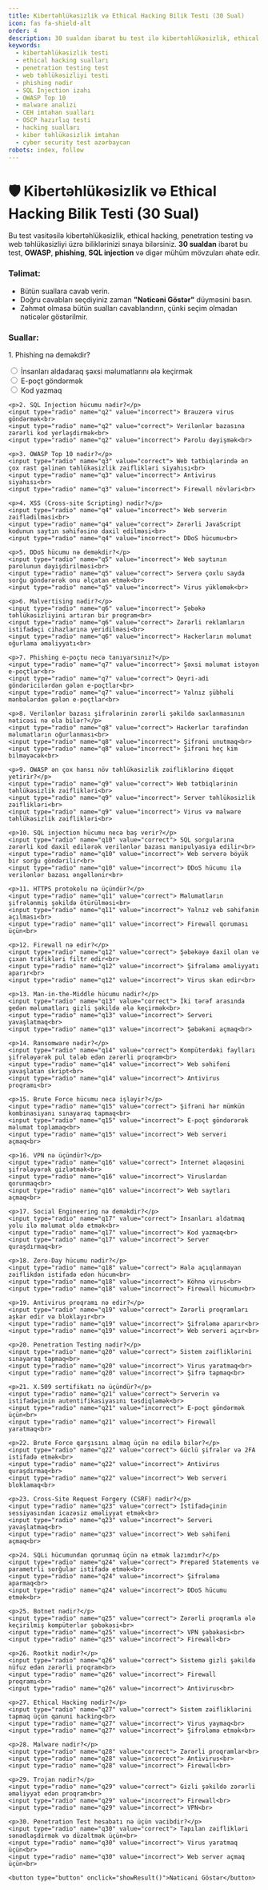 ```yaml
---
title: Kibertəhlükəsizlik və Ethical Hacking Bilik Testi (30 Sual)
icon: fas fa-shield-alt
order: 4
description: 30 sualdan ibarət bu test ilə kibertəhlükəsizlik, ethical hacking, penetration testing və web təhlükəsizliyi üzrə biliklərinizi yoxlayın. OWASP, phishing, SQL injection və digər mövzuları əhatə edir.
keywords:
  - kibertəhlükəsizlik testi
  - ethical hacking sualları
  - penetration testing test
  - web təhlükəsizliyi testi
  - phishing nədir
  - SQL Injection izahı
  - OWASP Top 10
  - malware analizi
  - CEH imtahan sualları
  - OSCP hazırlıq testi
  - hacking sualları
  - kiber təhlükəsizlik imtahan
  - cyber security test azərbaycan
robots: index, follow
---
```


<!-- Canonical -->
<link rel="canonical" href="https://sizin-saytiniz.az/kibertəhlükəsizlik-test" />

<!-- Open Graph Meta Tags -->
<meta property="og:title" content="Kibertəhlükəsizlik və Ethical Hacking Bilik Testi (30 Sual)" />
<meta property="og:description" content="30 suallıq testlə kibertəhlükəsizlik, OWASP, phishing, SQL injection və digər mövzulardakı biliklərinizi yoxlayın." />
<meta property="og:type" content="website" />
<meta property="og:url" content="https://sizin-saytiniz.az/kibertəhlükəsizlik-test" />
<meta property="og:image" content="https://sizin-saytiniz.az/assets/images/cyber-quiz-banner.png" />

<!-- Twitter Card Meta Tags -->
<meta name="twitter:card" content="summary_large_image" />
<meta name="twitter:title" content="Kibertəhlükəsizlik və Ethical Hacking Bilik Testi (30 Sual)" />
<meta name="twitter:description" content="Ethical hacking, OWASP və SQLi biliklərinizi bu test ilə yoxlayın. CEH hazırlığı üçün uyğundur." />
<meta name="twitter:image" content="https://sizin-saytiniz.az/assets/images/cyber-quiz-banner.png" />


# 🛡️ Kibertəhlükəsizlik və Ethical Hacking Bilik Testi (30 Sual)

Bu test vasitəsilə kibertəhlükəsizlik, ethical hacking, penetration testing və web təhlükəsizliyi üzrə biliklərinizi sınaya bilərsiniz. **30 sualdan** ibarət bu test, **OWASP**, **phishing**, **SQL injection** və digər mühüm mövzuları əhatə edir.

### Təlimat:
- Bütün suallara cavab verin.
- Doğru cavabları seçdiyiniz zaman **"Nəticəni Göstər"** düyməsini basın.
- Zəhmət olmasa bütün sualları cavablandırın, çünki seçim olmadan nəticələr göstərilmir.

### Suallar:

<form id="quiz-form">
    <p>1. Phishing nə deməkdir?</p>
    <input type="radio" name="q1" value="correct"> İnsanları aldadaraq şəxsi məlumatlarını ələ keçirmək<br>
    <input type="radio" name="q1" value="incorrect"> E-poçt göndərmək<br>
    <input type="radio" name="q1" value="incorrect"> Kod yazmaq<br>

    <p>2. SQL Injection hücumu nədir?</p>
    <input type="radio" name="q2" value="incorrect"> Brauzerə virus göndərmək<br>
    <input type="radio" name="q2" value="correct"> Verilənlər bazasına zərərli kod yerləşdirmək<br>
    <input type="radio" name="q2" value="incorrect"> Parolu dəyişmək<br>

    <p>3. OWASP Top 10 nədir?</p>
    <input type="radio" name="q3" value="correct"> Web tətbiqlərində ən çox rast gəlinən təhlükəsizlik zəiflikləri siyahısı<br>
    <input type="radio" name="q3" value="incorrect"> Antivirus siyahısı<br>
    <input type="radio" name="q3" value="incorrect"> Firewall növləri<br>

    <p>4. XSS (Cross-site Scripting) nədir?</p>
    <input type="radio" name="q4" value="incorrect"> Web serverin zəiflədilməsi<br>
    <input type="radio" name="q4" value="correct"> Zərərli JavaScript kodunun saytın səhifəsinə daxil edilməsi<br>
    <input type="radio" name="q4" value="incorrect"> DDoS hücumu<br>

    <p>5. DDoS hücumu nə deməkdir?</p>
    <input type="radio" name="q5" value="incorrect"> Web saytının parolunun dəyişdirilməsi<br>
    <input type="radio" name="q5" value="correct"> Serverə çoxlu sayda sorğu göndərərək onu əlçatan etmək<br>
    <input type="radio" name="q5" value="incorrect"> Virus yükləmək<br>

    <p>6. Malvertising nədir?</p>
    <input type="radio" name="q6" value="incorrect"> Şəbəkə təhlükəsizliyini artıran bir proqram<br>
    <input type="radio" name="q6" value="correct"> Zərərli reklamların istifadəçi cihazlarına yeridilməsi<br>
    <input type="radio" name="q6" value="incorrect"> Hackerların məlumat oğurlama əməliyyatı<br>

    <p>7. Phishing e-poçtu necə tanıyarsınız?</p>
    <input type="radio" name="q7" value="incorrect"> Şəxsi məlumat istəyən e-poçtlar<br>
    <input type="radio" name="q7" value="correct"> Qeyri-adi göndəricilərdən gələn e-poçtlar<br>
    <input type="radio" name="q7" value="incorrect"> Yalnız şübhəli mənbələrdən gələn e-poçtlar<br>

    <p>8. Verilənlər bazası şifrələrinin zərərli şəkildə saxlanmasının nəticəsi nə ola bilər?</p>
    <input type="radio" name="q8" value="correct"> Hackerlər tərəfindən məlumatların oğurlanması<br>
    <input type="radio" name="q8" value="incorrect"> Şifrəni unutmaq<br>
    <input type="radio" name="q8" value="incorrect"> Şifrəni heç kim bilməyəcək<br>

    <p>9. OWASP ən çox hansı növ təhlükəsizlik zəifliklərinə diqqət yetirir?</p>
    <input type="radio" name="q9" value="correct"> Web tətbiqlərinin təhlükəsizlik zəiflikləri<br>
    <input type="radio" name="q9" value="incorrect"> Server təhlükəsizlik zəiflikləri<br>
    <input type="radio" name="q9" value="incorrect"> Virus və malware təhlükəsizlik zəiflikləri<br>

    <p>10. SQL injection hücumu necə baş verir?</p>
    <input type="radio" name="q10" value="correct"> SQL sorgularına zərərli kod daxil edilərək verilənlər bazası manipulyasiya edilir<br>
    <input type="radio" name="q10" value="incorrect"> Web serverə böyük bir sorğu göndərilir<br>
    <input type="radio" name="q10" value="incorrect"> DDoS hücumu ilə verilənlər bazası əngəllənir<br>

    <p>11. HTTPS protokolu nə üçündür?</p>
    <input type="radio" name="q11" value="correct"> Məlumatların şifrələnmiş şəkildə ötürülməsi<br>
    <input type="radio" name="q11" value="incorrect"> Yalnız veb səhifənin açılması<br>
    <input type="radio" name="q11" value="incorrect"> Firewall qoruması üçün<br>

    <p>12. Firewall nə edir?</p>
    <input type="radio" name="q12" value="correct"> Şəbəkəyə daxil olan və çıxan trafikləri filtr edir<br>
    <input type="radio" name="q12" value="incorrect"> Şifrələmə əməliyyatı aparır<br>
    <input type="radio" name="q12" value="incorrect"> Virus skan edir<br>

    <p>13. Man-in-the-Middle hücumu nədir?</p>
    <input type="radio" name="q13" value="correct"> İki tərəf arasında gedən məlumatları gizli şəkildə ələ keçirmək<br>
    <input type="radio" name="q13" value="incorrect"> Serveri yavaşlatmaq<br>
    <input type="radio" name="q13" value="incorrect"> Şəbəkəni açmaq<br>

    <p>14. Ransomware nədir?</p>
    <input type="radio" name="q14" value="correct"> Kompüterdəki faylları şifrələyərək pul tələb edən zərərli proqram<br>
    <input type="radio" name="q14" value="incorrect"> Web səhifəni yavaşlatan skript<br>
    <input type="radio" name="q14" value="incorrect"> Antivirus proqramı<br>

    <p>15. Brute Force hücumu necə işləyir?</p>
    <input type="radio" name="q15" value="correct"> Şifrəni hər mümkün kombinasiyanı sınayaraq tapmaq<br>
    <input type="radio" name="q15" value="incorrect"> E-poçt göndərərək məlumat toplamaq<br>
    <input type="radio" name="q15" value="incorrect"> Web serveri açmaq<br>

    <p>16. VPN nə üçündür?</p>
    <input type="radio" name="q16" value="correct"> İnternet əlaqəsini şifrələyərək gizlətmək<br>
    <input type="radio" name="q16" value="incorrect"> Viruslardan qorunmaq<br>
    <input type="radio" name="q16" value="incorrect"> Web saytları açmaq<br>

    <p>17. Social Engineering nə deməkdir?</p>
    <input type="radio" name="q17" value="correct"> İnsanları aldatmaq yolu ilə məlumat əldə etmək<br>
    <input type="radio" name="q17" value="incorrect"> Kod yazmaq<br>
    <input type="radio" name="q17" value="incorrect"> Server quraşdırmaq<br>

    <p>18. Zero-Day hücumu nədir?</p>
    <input type="radio" name="q18" value="correct"> Hələ açıqlanmayan zəiflikdən istifadə edən hücum<br>
    <input type="radio" name="q18" value="incorrect"> Köhnə virus<br>
    <input type="radio" name="q18" value="incorrect"> Firewall hücumu<br>

    <p>19. Antivirus proqramı nə edir?</p>
    <input type="radio" name="q19" value="correct"> Zərərli proqramları aşkar edir və bloklayır<br>
    <input type="radio" name="q19" value="incorrect"> Şifrələmə aparır<br>
    <input type="radio" name="q19" value="incorrect"> Web serveri açır<br>

    <p>20. Penetration Testing nədir?</p>
    <input type="radio" name="q20" value="correct"> Sistem zəifliklərini sınayaraq tapmaq<br>
    <input type="radio" name="q20" value="incorrect"> Virus yaratmaq<br>
    <input type="radio" name="q20" value="incorrect"> Şifrə tapmaq<br>

    <p>21. X.509 sertifikatı nə üçündür?</p>
    <input type="radio" name="q21" value="correct"> Serverin və istifadəçinin autentifikasiyasını təsdiqləmək<br>
    <input type="radio" name="q21" value="incorrect"> E-poçt göndərmək üçün<br>
    <input type="radio" name="q21" value="incorrect"> Firewall yaratmaq<br>

    <p>22. Brute Force qarşısını almaq üçün nə edilə bilər?</p>
    <input type="radio" name="q22" value="correct"> Güclü şifrələr və 2FA istifadə etmək<br>
    <input type="radio" name="q22" value="incorrect"> Antivirus quraşdırmaq<br>
    <input type="radio" name="q22" value="incorrect"> Web serveri bloklamaq<br>

    <p>23. Cross-Site Request Forgery (CSRF) nədir?</p>
    <input type="radio" name="q23" value="correct"> İstifadəçinin sessiyasından icazəsiz əməliyyat etmək<br>
    <input type="radio" name="q23" value="incorrect"> Serveri yavaşlatmaq<br>
    <input type="radio" name="q23" value="incorrect"> Web səhifəni açmaq<br>

    <p>24. SQLi hücumundan qorunmaq üçün nə etmək lazımdır?</p>
    <input type="radio" name="q24" value="correct"> Prepared Statements və parametrli sorğular istifadə etmək<br>
    <input type="radio" name="q24" value="incorrect"> Şifrələmə aparmaq<br>
    <input type="radio" name="q24" value="incorrect"> DDoS hücumu etmək<br>

    <p>25. Botnet nədir?</p>
    <input type="radio" name="q25" value="correct"> Zərərli proqramla ələ keçirilmiş kompüterlər şəbəkəsi<br>
    <input type="radio" name="q25" value="incorrect"> VPN şəbəkəsi<br>
    <input type="radio" name="q25" value="incorrect"> Firewall<br>

    <p>26. Rootkit nədir?</p>
    <input type="radio" name="q26" value="correct"> Sistemə gizli şəkildə nüfuz edən zərərli proqram<br>
    <input type="radio" name="q26" value="incorrect"> Firewall proqramı<br>
    <input type="radio" name="q26" value="incorrect"> Antivirus<br>

    <p>27. Ethical Hacking nədir?</p>
    <input type="radio" name="q27" value="correct"> Sistem zəifliklərini tapmaq üçün qanuni hacking<br>
    <input type="radio" name="q27" value="incorrect"> Virus yaymaq<br>
    <input type="radio" name="q27" value="incorrect"> Şifrələmə etmək<br>

    <p>28. Malware nədir?</p>
    <input type="radio" name="q28" value="correct"> Zərərli proqramlar<br>
    <input type="radio" name="q28" value="incorrect"> Antivirus<br>
    <input type="radio" name="q28" value="incorrect"> Firewall<br>

    <p>29. Trojan nədir?</p>
    <input type="radio" name="q29" value="correct"> Gizli şəkildə zərərli əməliyyat edən proqram<br>
    <input type="radio" name="q29" value="incorrect"> Firewall<br>
    <input type="radio" name="q29" value="incorrect"> VPN<br>

    <p>30. Penetration Test hesabatı nə üçün vacibdir?</p>
    <input type="radio" name="q30" value="correct"> Tapılan zəiflikləri sənədləşdirmək və düzəltmək üçün<br>
    <input type="radio" name="q30" value="incorrect"> Virus yaratmaq üçün<br>
    <input type="radio" name="q30" value="incorrect"> Web server açmaq üçün<br>

    <button type="button" onclick="showResult()">Nəticəni Göstər</button>
</form>

   

<script src="/assets/quiz.js"></script>

